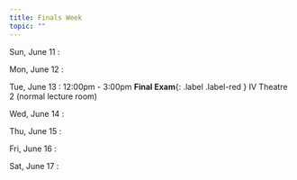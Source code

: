 ```yaml
---
title: Finals Week
topic: ""
---
```

Sun, June 11
: [](#)

Mon, June 12
: [](#)

Tue, June 13
: 12:00pm - 3:00pm **Final Exam**{: .label .label-red } IV Theatre 2 (normal lecture room)


Wed, June 14
: [](#)


Thu, June 15
: [](#)


Fri, June 16
: [](#)

Sat, June 17
: [](#)
